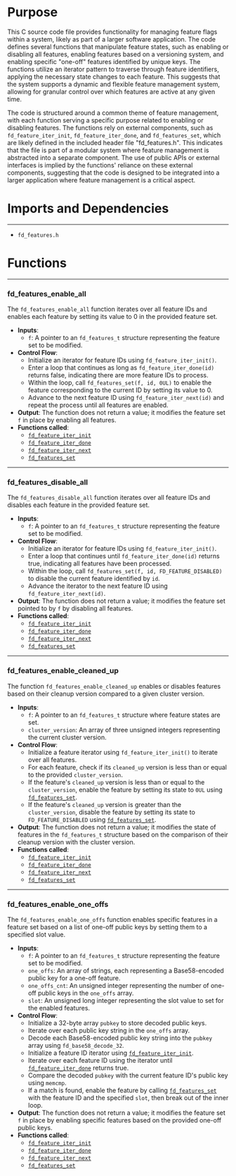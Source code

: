 # Purpose
This C source code file provides functionality for managing feature flags within a system, likely as part of a larger software application. The code defines several functions that manipulate feature states, such as enabling or disabling all features, enabling features based on a versioning system, and enabling specific "one-off" features identified by unique keys. The functions utilize an iterator pattern to traverse through feature identifiers, applying the necessary state changes to each feature. This suggests that the system supports a dynamic and flexible feature management system, allowing for granular control over which features are active at any given time.

The code is structured around a common theme of feature management, with each function serving a specific purpose related to enabling or disabling features. The functions rely on external components, such as `fd_feature_iter_init`, `fd_feature_iter_done`, and `fd_features_set`, which are likely defined in the included header file "fd_features.h". This indicates that the file is part of a modular system where feature management is abstracted into a separate component. The use of public APIs or external interfaces is implied by the functions' reliance on these external components, suggesting that the code is designed to be integrated into a larger application where feature management is a critical aspect.
# Imports and Dependencies

---
- `fd_features.h`


# Functions

---
### fd\_features\_enable\_all<!-- {{#callable:fd_features_enable_all}} -->
The `fd_features_enable_all` function iterates over all feature IDs and enables each feature by setting its value to 0 in the provided feature set.
- **Inputs**:
    - `f`: A pointer to an `fd_features_t` structure representing the feature set to be modified.
- **Control Flow**:
    - Initialize an iterator for feature IDs using `fd_feature_iter_init()`.
    - Enter a loop that continues as long as `fd_feature_iter_done(id)` returns false, indicating there are more feature IDs to process.
    - Within the loop, call `fd_features_set(f, id, 0UL)` to enable the feature corresponding to the current ID by setting its value to 0.
    - Advance to the next feature ID using `fd_feature_iter_next(id)` and repeat the process until all features are enabled.
- **Output**: The function does not return a value; it modifies the feature set `f` in place by enabling all features.
- **Functions called**:
    - [`fd_feature_iter_init`](fd_features.h.driver.md#fd_feature_iter_init)
    - [`fd_feature_iter_done`](fd_features.h.driver.md#fd_feature_iter_done)
    - [`fd_feature_iter_next`](fd_features.h.driver.md#fd_feature_iter_next)
    - [`fd_features_set`](fd_features.h.driver.md#fd_features_set)


---
### fd\_features\_disable\_all<!-- {{#callable:fd_features_disable_all}} -->
The `fd_features_disable_all` function iterates over all feature IDs and disables each feature in the provided feature set.
- **Inputs**:
    - `f`: A pointer to an `fd_features_t` structure representing the feature set to be modified.
- **Control Flow**:
    - Initialize an iterator for feature IDs using `fd_feature_iter_init()`.
    - Enter a loop that continues until `fd_feature_iter_done(id)` returns true, indicating all features have been processed.
    - Within the loop, call `fd_features_set(f, id, FD_FEATURE_DISABLED)` to disable the current feature identified by `id`.
    - Advance the iterator to the next feature ID using `fd_feature_iter_next(id)`.
- **Output**: The function does not return a value; it modifies the feature set pointed to by `f` by disabling all features.
- **Functions called**:
    - [`fd_feature_iter_init`](fd_features.h.driver.md#fd_feature_iter_init)
    - [`fd_feature_iter_done`](fd_features.h.driver.md#fd_feature_iter_done)
    - [`fd_feature_iter_next`](fd_features.h.driver.md#fd_feature_iter_next)
    - [`fd_features_set`](fd_features.h.driver.md#fd_features_set)


---
### fd\_features\_enable\_cleaned\_up<!-- {{#callable:fd_features_enable_cleaned_up}} -->
The function `fd_features_enable_cleaned_up` enables or disables features based on their cleanup version compared to a given cluster version.
- **Inputs**:
    - `f`: A pointer to an `fd_features_t` structure where feature states are set.
    - `cluster_version`: An array of three unsigned integers representing the current cluster version.
- **Control Flow**:
    - Initialize a feature iterator using `fd_feature_iter_init()` to iterate over all features.
    - For each feature, check if its `cleaned_up` version is less than or equal to the provided `cluster_version`.
    - If the feature's `cleaned_up` version is less than or equal to the `cluster_version`, enable the feature by setting its state to `0UL` using [`fd_features_set`](fd_features.h.driver.md#fd_features_set).
    - If the feature's `cleaned_up` version is greater than the `cluster_version`, disable the feature by setting its state to `FD_FEATURE_DISABLED` using [`fd_features_set`](fd_features.h.driver.md#fd_features_set).
- **Output**: The function does not return a value; it modifies the state of features in the `fd_features_t` structure based on the comparison of their cleanup version with the cluster version.
- **Functions called**:
    - [`fd_feature_iter_init`](fd_features.h.driver.md#fd_feature_iter_init)
    - [`fd_feature_iter_done`](fd_features.h.driver.md#fd_feature_iter_done)
    - [`fd_feature_iter_next`](fd_features.h.driver.md#fd_feature_iter_next)
    - [`fd_features_set`](fd_features.h.driver.md#fd_features_set)


---
### fd\_features\_enable\_one\_offs<!-- {{#callable:fd_features_enable_one_offs}} -->
The `fd_features_enable_one_offs` function enables specific features in a feature set based on a list of one-off public keys by setting them to a specified slot value.
- **Inputs**:
    - `f`: A pointer to an `fd_features_t` structure representing the feature set to be modified.
    - `one_offs`: An array of strings, each representing a Base58-encoded public key for a one-off feature.
    - `one_offs_cnt`: An unsigned integer representing the number of one-off public keys in the `one_offs` array.
    - `slot`: An unsigned long integer representing the slot value to set for the enabled features.
- **Control Flow**:
    - Initialize a 32-byte array `pubkey` to store decoded public keys.
    - Iterate over each public key string in the `one_offs` array.
    - Decode each Base58-encoded public key string into the `pubkey` array using `fd_base58_decode_32`.
    - Initialize a feature ID iterator using [`fd_feature_iter_init`](fd_features.h.driver.md#fd_feature_iter_init).
    - Iterate over each feature ID using the iterator until [`fd_feature_iter_done`](fd_features.h.driver.md#fd_feature_iter_done) returns true.
    - Compare the decoded `pubkey` with the current feature ID's public key using `memcmp`.
    - If a match is found, enable the feature by calling [`fd_features_set`](fd_features.h.driver.md#fd_features_set) with the feature ID and the specified `slot`, then break out of the inner loop.
- **Output**: The function does not return a value; it modifies the feature set `f` in place by enabling specific features based on the provided one-off public keys.
- **Functions called**:
    - [`fd_feature_iter_init`](fd_features.h.driver.md#fd_feature_iter_init)
    - [`fd_feature_iter_done`](fd_features.h.driver.md#fd_feature_iter_done)
    - [`fd_feature_iter_next`](fd_features.h.driver.md#fd_feature_iter_next)
    - [`fd_features_set`](fd_features.h.driver.md#fd_features_set)


